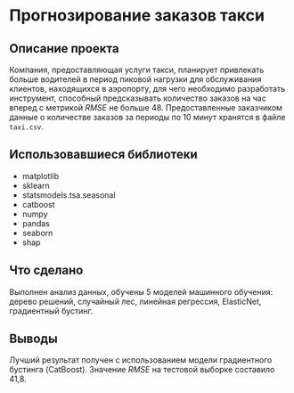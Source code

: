 # Прогнозирование заказов такси

## Описание проекта
Компания, предоставляющая услуги такси, планирует привлекать больше водителей в период пиковой нагрузки для обслуживания клиентов, находящихся в аэропорту, для чего необходимо разработать инструмент, способный предсказывать количество заказов на час вперед с метрикой *RMSE* не больше 48. Предоставленные заказчиком данные о количестве заказов за периоды по 10 минут хранятся в файле `taxi.csv`.

## Использовавшиеся библиотеки
- matplotlib
- sklearn
- statsmodels.tsa.seasonal
- catboost
- numpy
- pandas
- seaborn
- shap

## Что сделано
Выполнен анализ данных, обучены 5 моделей машинного обучения: дерево решений, случайный лес, линейная регрессия, ElasticNet, градиентный бустинг.

## Выводы
Лучший результат получен с использованием модели градиентного бустинга (CatBoost). Значение *RMSE* на тестовой выборке составило 41,8.